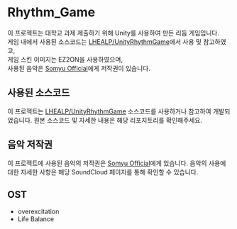 # Rhythm_Game

이 프로젝트는 대학교 과제 제출하기 위해 Unity를 사용하여 만든 리듬 게임입니다.  
게임 내에서 사용된 소스코드는 [LHEALP/UnityRhythmGame](https://github.com/LHEALP/UnityRhythmGame)에서 사용 및 참고하였고,  
게임 스킨 이미지는 EZ2ON을 사용하였으며,  
사용된 음악은 [Somyu Official](https://soundcloud.com/somyuofficial)에게 저작권이 있습니다.



## 사용된 소스코드

이 프로젝트는 [LHEALP/UnityRhythmGame](https://github.com/LHEALP/UnityRhythmGame) 소스코드를 사용하거나 참고하여 개발되었습니다. 원본 소스코드 및 자세한 내용은 해당 리포지토리를 확인해주세요.



## 음악 저작권

이 프로젝트에 사용된 음악의 저작권은 [Somyu Official](https://soundcloud.com/somyuofficial)에게 있습니다. 음악의 사용에 대한 자세한 사항은 해당 SoundCloud 페이지를 통해 확인할 수 있습니다.


## OST
- overexcitation
- Life Balance
